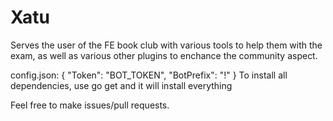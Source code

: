 # Xatu
Serves the user of the FE book club with various tools to help them with the exam, as well as various other plugins to enchance the community aspect.

config.json:
{
    "Token": "BOT_TOKEN",
    "BotPrefix": "!"
}
To install all dependencies, use go get and it will install everything

Feel free to make issues/pull requests.
